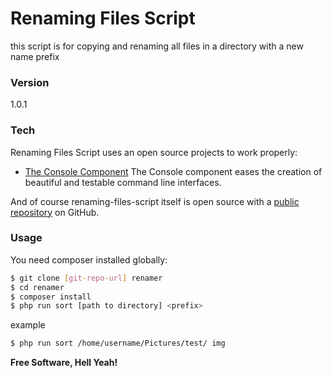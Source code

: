 # Renaming Files Script

this script is for copying and renaming all files in a directory with a new name prefix

### Version
1.0.1

### Tech

Renaming Files Script uses an open source projects to work properly:

* [The Console Component] The Console component eases the creation of beautiful and testable command line interfaces.

And of course renaming-files-script itself is open source with a [public repository][renaming-files-script]
 on GitHub.

### Usage

You need composer installed globally:

```sh
$ git clone [git-repo-url] renamer
$ cd renamer
$ composer install
$ php run sort [path to directory] <prefix>
```
example
```sh
$ php run sort /home/username/Pictures/test/ img 
```

**Free Software, Hell Yeah!**

[//]: # (These are reference links used in the body of this note and get stripped out when the markdown processor does its job. There is no need to format nicely because it shouldn't be seen. Thanks SO - http://stackoverflow.com/questions/4823468/store-comments-in-markdown-syntax)


   [renaming-files-script]: <https://github.com/ahmedeltaweel/renaming-files-script>
   [The Console Component]: <http://symfony.com/doc/current/components/console/introduction.html>


